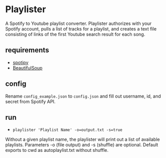 Playlister
===
A Spotify to Youtube playlist converter. Playlister authorizes with your Spotify account, pulls a list of tracks for a playlist, and creates a text file consisting of links of the first Youtube search result for each song.

requirements
---
- [spotipy](https://github.com/plamere/spotipy)
- [BeautifulSoup](https://www.crummy.com/software/BeautifulSoup/)

config
---
Rename `config_example.json` to `config.json` and fill out username, id, and secret from Spotify API.

run
---
- `playlister 'Playlist Name' -o=output.txt -s=true`

Without a given playlist name, the playlister will print out a list of available playlists. Parameters -o (file output) and -s (shuffle) are optional. Default exports to cwd as autoplaylist.txt without shuffle.
